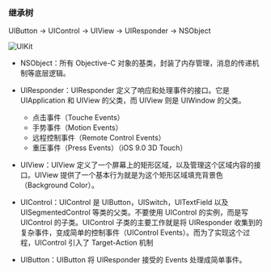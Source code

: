  
### 继承树


UIButton -> UIControl -> UIView -> UIResponder -> NSObject

![UIKit]()


- NSObject：所有 Objective-C 对象的基类，封装了内存管理，消息的传递机制等底层逻辑。
- UIResponder：UIResponder 定义了响应和处理事件的接口。它是 UIApplication 和 UIView 的父类，而 UIView 则是 UIWindow 的父类。
	- 点击事件（Touche Events）
	- 手势事件（Motion Events）
	- 远程控制事件（Remote Control Events）
	- 重压事件（Press Events）（iOS 9.0 3D Touch）

- UIView：UIView 定义了一个屏幕上的矩形区域，以及管理这个区域内容的接口。UIView 提供了一个基本行为就是为这个矩形区域填充背景色（Background Color）。
- UIControl：UIControl 是 UIButton，UISwitch，UITextField 以及 UISegmentedControl 等类的父类。不要使用 UIControl 的实例，而是写 UIControl 的子类。UIControl 子类的主要工作就是将 UIResponder 收集到的复杂事件，变成简单的控制事件（UIControl Events）。而为了实现这个过程，UIControl 引入了 Target-Action 机制
- UIButton：UIButton 将 UIResponder 接受的 Events 处理成简单事件。
 


































